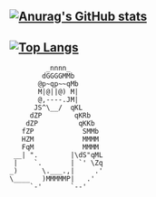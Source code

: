 [![Anurag's GitHub stats](https://github-readme-stats.vercel.app/api?username=n1kkl)](#)
---
[![Top Langs](https://github-readme-stats.vercel.app/api/top-langs/?username=n1kkl)](#)
---
```
         _nnnn_
        dGGGGMMb
       @p~qp~~qMb
       M|@||@) M|
       @,----.JM|
      JS^\__/  qKL
     dZP        qKRb
    dZP          qKKb
   fZP            SMMb
   HZM            MMMM
   FqM            MMMM
 __| ".        |\dS"qML
 |    `.       | `' \Zq
_)      \.___.,|     .'
\____   )MMMMMP|   .'
     `-'       `--' 
```
